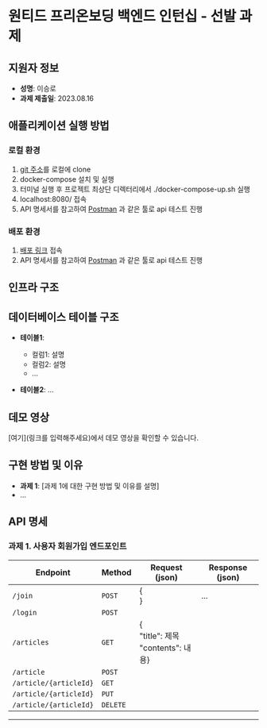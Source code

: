 # 원티드 프리온보딩 백엔드 인턴십 - 선발 과제

## 지원자 정보

- **성명**: 이승로
- **과제 제출일**: 2023.08.16

## 애플리케이션 실행 방법

### 로컬 환경

1. [git 주소](https://github.com/lvalentine6/wanted-pre-onboarding-backend.git)를 로컬에 clone
2. docker-compose 설치 및 실행
3. 터미널 실행 후 프로젝트 최상단 디렉터리에서 ./docker-compose-up.sh 실행
4. localhost:8080/ 접속
5. API 명세서를 참고하여 [Postman](https://www.postman.com/) 과 같은 툴로 api 테스트 진행

### 배포 환경

1. [배포 링크](http://43.202.12.122:8080) 접속
2. API 명세서를 참고하여 [Postman](https://www.postman.com/) 과 같은 툴로 api 테스트 진행

## 인프라 구조

## 데이터베이스 테이블 구조

- **테이블1**:
    - 컬럼1: 설명
    - 컬럼2: 설명
    - ...

- **테이블2**:
  ...

## 데모 영상

[여기](링크를 입력해주세요)에서 데모 영상을 확인할 수 있습니다.

## 구현 방법 및 이유

- **과제 1**: [과제 1에 대한 구현 방법 및 이유를 설명]
- ...

## API 명세

### 과제 1. 사용자 회원가입 엔드포인트

| Endpoint               | Method   | Request (json)                           | Response (json) |
|------------------------|----------|------------------------------------------|-----------------|
| `/join`                | `POST`   | {<br/> }                                 | ...             |
| `/login`               | `POST`   |                                          |                 |
| `/articles`            | `GET`    | {<br/> "title": 제목 <br/> "contents": 내용} |                 |
| `/article`             | `POST`   |                                          |                 |
| `/article/{articleId}` | `GET`    |                                          |                 |
| `/article/{articleId}` | `PUT`    |                                          |                 |
| `/article/{articleId}` | `DELETE` |                                          |                 |

---
